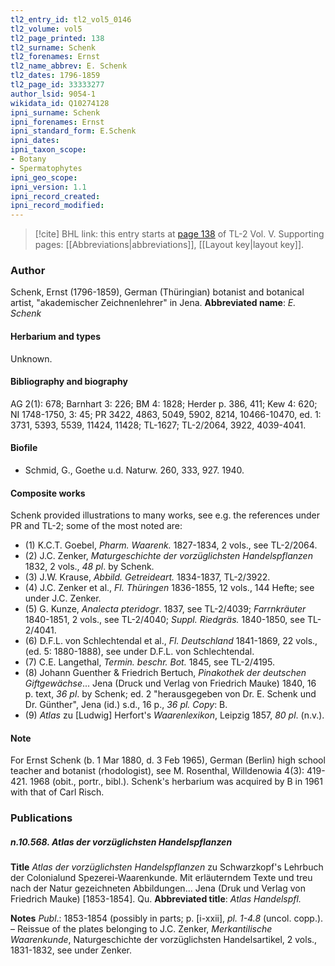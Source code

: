 ```yaml
---
tl2_entry_id: tl2_vol5_0146
tl2_volume: vol5
tl2_page_printed: 138
tl2_surname: Schenk
tl2_forenames: Ernst
tl2_name_abbrev: E. Schenk
tl2_dates: 1796-1859
tl2_page_id: 33333277
author_lsid: 9054-1
wikidata_id: Q10274128
ipni_surname: Schenk
ipni_forenames: Ernst
ipni_standard_form: E.Schenk
ipni_dates: 
ipni_taxon_scope: 
- Botany
- Spermatophytes
ipni_geo_scope: 
ipni_version: 1.1
ipni_record_created: 
ipni_record_modified:
---
```



> [!cite] BHL link: this entry starts at [page 138](https://www.biodiversitylibrary.org/page/33333277) of TL-2 Vol. V.
> Supporting pages: [[Abbreviations|abbreviations]], [[Layout key|layout key]].

### Author

Schenk, Ernst (1796-1859), German (Thüringian) botanist and botanical artist, "akademischer Zeichnenlehrer" in Jena. 
**Abbreviated name**: *E. Schenk*

#### Herbarium and types

Unknown.

#### Bibliography and biography

AG 2(1): 678; Barnhart 3: 226; BM 4: 1828; Herder p. 386, 411; Kew 4: 620; NI 1748-1750, 3: 45; PR 3422, 4863, 5049, 5902, 8214, 10466-10470, ed. 1: 3731, 5393, 5539, 11424, 11428; TL-1627; TL-2/2064, 3922, 4039-4041.

#### Biofile

- Schmid, G., Goethe u.d. Naturw. 260, 333, 927. 1940.

#### Composite works

Schenk provided illustrations to many works, see e.g. the references under PR and TL-2; some of the most noted are:
- (1) K.C.T. Goebel, *Pharm. Waarenk.* 1827-1834, 2 vols., see TL-2/2064.
- (2) J.C. Zenker, *Maturgeschichte der vorzüglichsten Handelspflanzen* 1832, 2 vols., *48 pl*. by Schenk.
- (3) J.W. Krause, *Abbild. Getreideart.* 1834-1837, TL-2/3922.
- (4) J.C. Zenker et al., *Fl. Thüringen* 1836-1855, 12 vols., 144 Hefte; see under J.C. Zenker.
- (5) G. Kunze, *Analecta pteridogr*. 1837, see TL-2/4039; *Farrnkräuter* 1840-1851, 2 vols., see TL-2/4040; *Suppl. Riedgräs.* 1840-1850, see TL-2/4041.
- (6) D.F.L. von Schlechtendal et al., *Fl. Deutschland* 1841-1869, 22 vols., (ed. 5: 1880-1888), see under D.F.L. von Schlechtendal.
- (7) C.E. Langethal, *Termin. beschr. Bot.* 1845, see TL-2/4195.
- (8) Johann Guenther & Friedrich Bertuch, *Pinakothek der deutschen Giftgewächse*... Jena (Druck und Verlag von Friedrich Mauke) 1840, 16 p. text, *36 pl*. by Schenk; ed. 2 "herausgegeben von Dr. E. Schenk und Dr. Günther", Jena (id.) s.d., 16 p., *36 pl. Copy*: B.
- (9) *Atlas* zu \[Ludwig\] Herfort's *Waarenlexikon*, Leipzig 1857, *80 pl*. (n.v.).

#### Note

For Ernst Schenk (b. 1 Mar 1880, d. 3 Feb 1965), German (Berlin) high school teacher and botanist (rhodologist), see M. Rosenthal, Willdenowia 4(3): 419-421. 1968 (obit., portr., bibl.). Schenk's herbarium was acquired by B in 1961 with that of Carl Risch.

### Publications

##### n.10.568. Atlas der vorzüglichsten Handelspflanzen

**Title**
*Atlas der vorzüglichsten Handelspflanzen* zu Schwarzkopf's Lehrbuch der Colonialund Spezerei-Waarenkunde. Mit erläuterndem Texte und treu nach der Natur gezeichneten Abbildungen... Jena (Druk und Verlag von Friedrich Mauke) \[1853-1854\]. Qu.
**Abbreviated title**: *Atlas Handelspfl.*

**Notes**
*Publ*.: 1853-1854 (possibly in parts; p. \[i-xxii\], *pl. 1-4.8* (uncol. copp.). – Reissue of the plates belonging to J.C. Zenker, *Merkantilische Waarenkunde*, Naturgeschichte der vorzüglichsten Handelsartikel, 2 vols., 1831-1832, see under Zenker.

